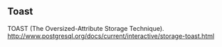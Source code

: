 ## Toast

TOAST (The Oversized-Attribute Storage Technique).
http://www.postgresql.org/docs/current/interactive/storage-toast.html
